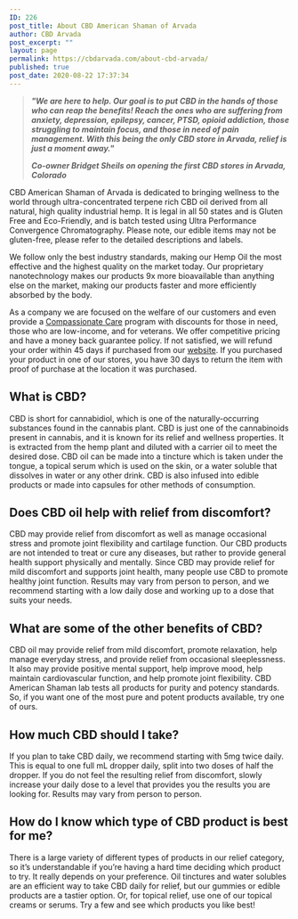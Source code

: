 ```yaml
---
ID: 226
post_title: About CBD American Shaman of Arvada
author: CBD Arvada
post_excerpt: ""
layout: page
permalink: https://cbdarvada.com/about-cbd-arvada/
published: true
post_date: 2020-08-22 17:37:34
---
```

<!-- wp:quote -->
<blockquote class="wp-block-quote"><p><em><strong>"We are here to help. Our goal is to put CBD in the hands of those who can reap the benefits! Reach the ones who are suffering from anxiety, depression, epilepsy, cancer, PTSD, opioid addiction, those struggling to maintain focus, and those in need of pain management. With this being the only CBD store in Arvada, relief is just a moment away."</strong></em></p><cite><span class="has-inline-color has-vivid-cyan-blue-color"><strong>Co-owner Bridget Sheils on opening the first CBD stores in Arvada, Colorado</strong></span></cite></blockquote>
<!-- /wp:quote -->

<!-- wp:paragraph -->
<p>CBD American Shaman of Arvada is dedicated to bringing wellness to the world through ultra-concentrated terpene rich CBD oil derived from all natural, high quality industrial hemp. It is legal in all 50 states and is Gluten Free and Eco-Friendly, and is batch tested using Ultra Performance Convergence Chromatography. Please note, our edible items may not be gluten-free, please refer to the detailed descriptions and labels.</p>
<!-- /wp:paragraph -->

<!-- wp:paragraph -->
<p>We follow only the best industry standards, making our Hemp Oil the most effective and the highest quality on the market today. Our proprietary nanotechnology makes our products 9x more bioavailable than anything else on the market, making our products faster and more efficiently absorbed by the body.</p>
<!-- /wp:paragraph -->

<!-- wp:paragraph -->
<p>As a company we are focused on the welfare of our customers and even provide a <a href="https://cbdamericanshaman.com/compassionate-care">Compassionate Care</a> program with discounts for those in need, those who are low-income, and for veterans. We offer competitive pricing and have a money back guarantee policy. If not satisfied, we will refund your order within 45 days if purchased from our <a href="http://cbdamericanshaman.com/arvada">website</a>. If you purchased your product in one of our stores, you have 30 days to return the item with proof of purchase at the location it was purchased. </p>
<!-- /wp:paragraph -->

<!-- wp:heading -->
<h2>What is CBD?</h2>
<!-- /wp:heading -->

<!-- wp:paragraph -->
<p>CBD is short for cannabidiol, which is one of the naturally-occurring substances found in the cannabis plant. CBD is just one of the cannabinoids present in cannabis, and it is known for its relief and wellness properties. It is extracted from the hemp plant and diluted with a carrier oil to meet the desired dose. CBD oil can be made into a tincture which is taken under the tongue, a topical serum which is used on the skin, or a water soluble that dissolves in water or any other drink. CBD is also infused into edible products or made into capsules for other methods of consumption.</p>
<!-- /wp:paragraph -->

<!-- wp:heading -->
<h2>Does CBD oil help with relief from discomfort?</h2>
<!-- /wp:heading -->

<!-- wp:paragraph -->
<p>CBD may provide relief from discomfort as well as manage occasional stress and promote joint flexibility and cartilage function. Our CBD products are not intended to treat or cure any diseases, but rather to provide general health support physically and mentally. Since CBD may provide relief for mild discomfort and supports joint health, many people use CBD to promote healthy joint function. Results may vary from person to person, and we recommend starting with a low daily dose and working up to a dose that suits your needs.</p>
<!-- /wp:paragraph -->

<!-- wp:heading -->
<h2>What are some of the other benefits of CBD?</h2>
<!-- /wp:heading -->

<!-- wp:paragraph -->
<p>CBD oil may provide relief from mild discomfort, promote relaxation, help manage everyday stress, and provide relief from occasional sleeplessness. It also may provide positive mental support, help improve mood, help maintain cardiovascular function, and help promote joint flexibility. CBD American Shaman lab tests all products for purity and potency standards. So, if you want one of the most pure and potent products available, try one of ours.</p>
<!-- /wp:paragraph -->

<!-- wp:heading -->
<h2>How much CBD should I take?</h2>
<!-- /wp:heading -->

<!-- wp:paragraph -->
<p>If you plan to take CBD daily, we recommend starting with 5mg twice daily. This is equal to one full mL dropper daily, split into two doses of half the dropper. If you do not feel the resulting relief from discomfort, slowly increase your daily dose to a level that provides you the results you are looking for. Results may vary from person to person.&nbsp;</p>
<!-- /wp:paragraph -->

<!-- wp:heading -->
<h2>How do I know which type of CBD product is best for me?</h2>
<!-- /wp:heading -->

<!-- wp:paragraph -->
<p>There is a large variety of different types of products in our relief category, so it’s understandable if you’re having a hard time deciding which product to try. It really depends on your preference. Oil tinctures and water solubles are an efficient way to take CBD daily for relief, but our gummies or edible products are a tastier option. Or, for topical relief, use one of our topical creams or serums. Try a few and see which products you like best!</p>
<!-- /wp:paragraph -->